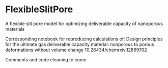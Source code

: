 # FlexibleSlitPore
A flexible slit pore model for optimizing deliverable capacity of nanoporous materials

Corresponding notebook for reproducing calculations of:
Design principles for the ultimate gas deliverable capacity material: nonporous to porous deformations without volume change
10.26434/chemrxiv.12869702

Comments and code cleaning to come
